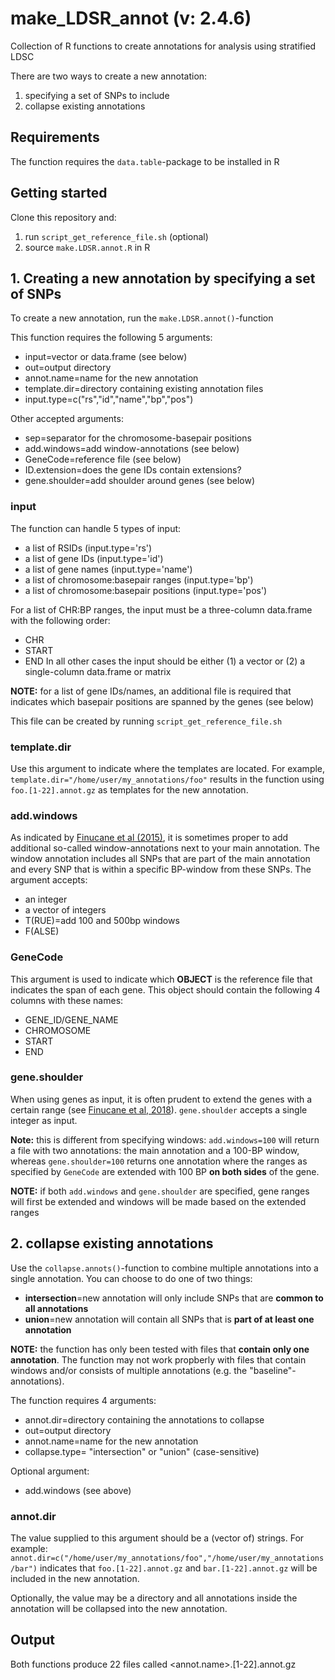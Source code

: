# make_LDSR_annot (v: 2.4.6)
Collection of R functions to create annotations for analysis using stratified LDSC

There are two ways to create a new annotation:
1. specifying a set of SNPs to include
2. collapse existing annotations

## Requirements
The function requires the `data.table`-package to be installed in R

## Getting started
Clone this repository and:
1. run `script_get_reference_file.sh` (optional)
2. source `make.LDSR.annot.R` in R

## 1. Creating a new annotation by specifying a set of SNPs
To create a new annotation, run the `make.LDSR.annot()`-function

This function requires the following 5 arguments:
- input=vector or data.frame (see below)
- out=output directory
- annot.name=name for the new annotation
- template.dir=directory containing existing annotation files
- input.type=c("rs","id","name","bp","pos")

Other accepted arguments:
- sep=separator for the chromosome-basepair positions
- add.windows=add window-annotations (see below)
- GeneCode=reference file (see below)
- ID.extension=does the gene IDs contain extensions?
- gene.shoulder=add shoulder around genes (see below)

### input
The function can handle 5 types of input:
- a list of RSIDs (input.type='rs')
- a list of gene IDs (input.type='id')
- a list of gene names (input.type='name')
- a list of chromosome:basepair ranges (input.type='bp')
- a list of chromosome:basepair positions (input.type='pos')

For a list of CHR:BP ranges, the input must be a three-column data.frame with the following order:
- CHR
- START
- END
In all other cases the input should be either (1) a vector or (2) a single-column data.frame or matrix

**NOTE:** for a list of gene IDs/names, an additional file is required that indicates which basepair positions are spanned by the genes (see below)

This file can be created by running `script_get_reference_file.sh`

### template.dir
Use this argument to indicate where the templates are located. For example, `template.dir="/home/user/my_annotations/foo"` results in the function using `foo.[1-22].annot.gz` as templates for the new annotation.

### add.windows
As indicated by [Finucane et al (2015)](https://doi.org/10.1038/ng.3404), it is sometimes proper to add additional so-called window-annotations next to your main annotation. The window annotation includes all SNPs that are part of the main annotation and every SNP that is within a specific BP-window from these SNPs. The argument accepts:
- an integer
- a vector of integers
- T(RUE)=add 100 and 500bp windows
- F(ALSE)

### GeneCode
This argument is used to indicate which **OBJECT** is the reference file that indicates the span of each gene. This object should contain the following 4 columns with these names:
- GENE_ID/GENE_NAME
- CHROMOSOME
- START
- END

### gene.shoulder
When using genes as input, it is often prudent to extend the genes with a certain range (see [Finucane et al, 2018](https://doi-org.vu-nl.idm.oclc.org/10.1038/s41588-018-0081-4)). `gene.shoulder` accepts a single integer as input.

**Note:** this is different from specifying windows: `add.windows=100` will return a file with two annotations: the main annotation and a 100-BP window, whereas `gene.shoulder=100` returns one annotation where the ranges as specified by `GeneCode` are extended with 100 BP **on both sides** of the gene. 

**NOTE:** if both `add.windows` and `gene.shoulder` are specified, gene ranges will first be extended and windows will be made based on the extended ranges

## 2. collapse existing annotations
Use the `collapse.annots()`-function to combine multiple annotations into a single annotation. You can choose to do one of two things:
- **intersection**=new annotation will only include SNPs that are **common to all annotations**
- **union**=new annotation will contain all SNPs that is **part of at least one annotation**

**NOTE:** the function has only been tested with files that **contain only one annotation**. The function may not work propberly with files that contain windows and/or consists of multiple annotations (e.g. the "baseline"-annotations).

The function requires 4 arguments:
- annot.dir=directory containing the annotations to collapse
- out=output directory
- annot.name=name for the new annotation
- collapse.type= "intersection" or "union" (case-sensitive)

Optional argument:
- add.windows (see above)

### annot.dir
The value supplied to this argument should be a (vector of) strings. For example: `annot.dir=c("/home/user/my_annotations/foo","/home/user/my_annotations/bar")` indicates that `foo.[1-22].annot.gz` and `bar.[1-22].annot.gz` will be included in the new annotation.

Optionally, the value may be a directory and all annotations inside the annotation will be collapsed into the new annotation.

## Output
Both functions produce 22 files called <annot.name>.[1-22].annot.gz
